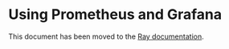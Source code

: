 # Using Prometheus and Grafana

This document has been moved to the [Ray documentation](https://docs.ray.io/en/master/cluster/kubernetes/k8s-ecosystem/prometheus-grafana.html#kuberay-prometheus-grafana).
